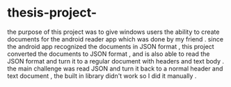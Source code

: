 # thesis-project-
the purpose of this project was to give windows users the ability to create documents for the android reader app which was done by my friend . since the android app recognized the documents in JSON format , this project converted the documents to JSON format , and is also able to read the JSON format and turn it to a regular document with headers and text body . the main challenge was read JSON and turn it back to a normal header and text document , the built in library didn't work so I did it manually . 
